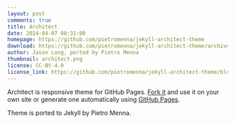 ```yaml
---
layout: post
comments: true
title: Architect
date: 2014-04-07 08:31:00
homepage: https://github.com/pietromenna/jekyll-architect-theme
download: https://github.com/pietromenna/jekyll-architect-theme/archive/master.zip
author: Jason Long, ported by Pietro Menna
thumbnail: architect.png
license: CC-BY-4.0
license_link: https://github.com/pietromenna/jekyll-architect-theme/blob/master/README.md#license
---
```


Architect is responsive theme for GitHub Pages. [Fork it](https://github.com/jasonlong/architect-theme/fork) and use it on your own site or generate one automatically using [GitHub Pages](https://pages.github.com).

Theme is ported to Jekyll by Pietro Menna.

